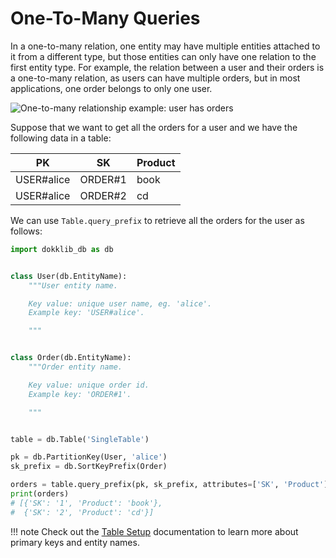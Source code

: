 # One-To-Many Queries

In a one-to-many relation, one entity may have multiple entities attached to it from a different type, but those entities can only have one relation to the first entity type.
For example, the relation between a user and their orders is a one-to-many relation, as users can have multiple orders, but in most applications, one order belongs to only one user.

![One-to-many relationship example: user has orders](/img/one-to-many.png)

Suppose that we want to get all the orders for a user and we have the following data in a table:

PK             | SK         | Product         
-------------- | ---------- | ---------- 
USER#alice     | ORDER#1    | book    
USER#alice     | ORDER#2    | cd    

We can use `Table.query_prefix` to retrieve all the orders for the user as follows:

```python
import dokklib_db as db


class User(db.EntityName):
    """User entity name.

    Key value: unique user name, eg. 'alice'.
    Example key: 'USER#alice'.

    """


class Order(db.EntityName):
    """Order entity name.

    Key value: unique order id.
    Example key: 'ORDER#1'.

    """


table = db.Table('SingleTable')

pk = db.PartitionKey(User, 'alice')
sk_prefix = db.SortKeyPrefix(Order)

orders = table.query_prefix(pk, sk_prefix, attributes=['SK', 'Product'])
print(orders)
# [{'SK': '1', 'Product': 'book'}, 
#  {'SK': '2', 'Product': 'cd'}]

```

!!! note
    Check out the [Table Setup](table-setup.md) documentation to learn more about primary keys and entity names.
